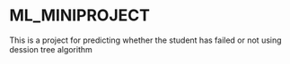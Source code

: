 # ML_MINIPROJECT
This is a project for predicting whether the student has failed or not using dession tree algorithm 
